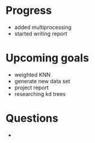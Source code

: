 # Progress
- added multiprocessing 
- started writing report

# Upcoming goals
- weighted KNN
- generate new data set
- project report
- researching kd trees

# Questions
- 